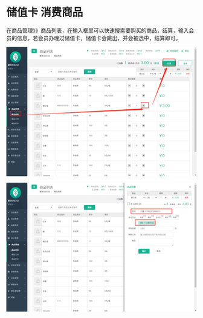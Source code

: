 # 储值卡 消费商品

 在商品管理》》商品列表，在输入框里可以快速搜索要购买的商品，结算，输入会员的信息，若会员办理过储值卡，储值卡会跳出，并会被选中，结算即可。

![](../.gitbook/assets/1%20%2811%29.png)

![](../.gitbook/assets/2%20%281%29.png)


